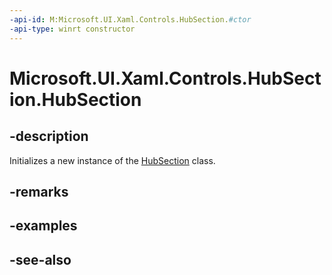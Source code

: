 ```yaml
---
-api-id: M:Microsoft.UI.Xaml.Controls.HubSection.#ctor
-api-type: winrt constructor
---
```


<!-- Method syntax
public HubSection()
-->

# Microsoft.UI.Xaml.Controls.HubSection.HubSection

## -description
Initializes a new instance of the [HubSection](hubsection.md) class.

## -remarks

## -examples

## -see-also

